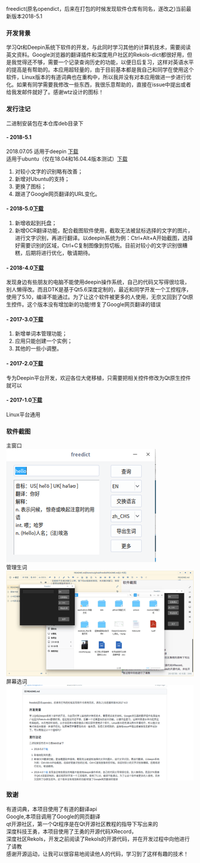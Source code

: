 freedict(原名opendict，后来在打包的时候发现软件仓库有同名，遂改之)当前最新版本2018-5.1

### 开发背景    
学习Qt和Deepin系统下软件的开发，与此同时学习其他的计算机技术，需要阅读英文资料。Google浏览器的翻译插件和深度用户社区的Rekols-dict都很好用，但是我觉得还不够，需要一个记录查询历史的功能，以便日后复习，这样对英语水平的提高是有帮助的。本应用超轻量的，由于目前基本都是我自己和同学在使用这个软件，Linux版本的有道词典也在重构中，所以我并没有对本应用做进一步进行优化。如果有同学需要我修改一些东西，我很乐意帮助的，直接在issue中提出或者给我发邮件就好了。感谢wtz设计的图标！
### 发行注记
二进制安装包在本仓库deb目录下   
#### - 2018-5.1    
2018.07.05
适用于deepin [下载](https://github.com/ziqiangxu/freedict/raw/master/deb/freedict_v2018-5.1_amd64_deepin.deb)    
适用于ubuntu（仅在18.04和16.04.4版本测试）[下载](https://github.com/ziqiangxu/freedict/raw/master/deb/freedict_v2018-5.1_amd64_ubuntu.deb)    
1. 对较小文字的识别略有改善；
2. 新增对Ubuntu的支持；
3. 更换了图标；
4. 跟进了Google网页翻译的URL变化。

#### - 2018-5.0[下载](https://github.com/ziqiangxu/freedict/raw/master/deb/freedict_v2018-5.0_amd64.deb)
1. 新增收起到托盘；
2. 新增OCR翻译功能，配合截图软件使用，截取无法被鼠标选择的文字的图片，进行文字识别，再进行翻译。以deepin系统为例：Ctrl+Alt+A开始截图，选择好需要识别的区域，Ctrl+C复制图像到剪切板。目前对较小的文字识别很糟糕，后期将进行优化，敬请期待。

#### - 2018-4.0[下载](https://github.com/ziqiangxu/freedict/raw/master/deb/freedict_v2018-4.0_amd64.deb)
发现身边有些朋友的电脑不能使用deepin操作系统，自己的代码又写得很垃圾，别人懒得改。而且DTK是基于Qt5.6深度定制的，最近和同学开发一个工控程序，使用了5.10，编译不能通过。为了让这个软件被更多的人使用，无奈又回到了Qt原生控件。这个版本没有增加新的功能!修复了Google网页翻译的错误

#### - 2017-3.0[下载](https://github.com/ziqiangxu/freedict/raw/master/deb/freedict_v2017-3.0_amd64.deb)    
1. 新增单词本管理功能；    
2. 应用只能创建一个实例；    
3. 其他的一些小调整。 

#### - 2017-2.0[下载](https://github.com/ziqiangxu/freedict/raw/master/deb/freedict_v2017-2.0_amd64.deb)     
专为Deepin平台开发，欢迎各位大佬移植，只需要把相关控件修改为Qt原生控件就可以

#### - 2017-1.0[下载](https://github.com/ziqiangxu/freedict/raw/master/deb/freedict_v2017-1.0_amd64.deb)     
Linux平台通用        

### 软件截图
主窗口    
![主窗口](./README/mainwindow.png)    
管理生词
![管理生词](./README/manage_words.gif)    
屏幕选词
![屏幕选词](./README/using.gif)

### 致谢    
有道词典，本项目使用了有道的翻译api    
Google,本项目调用了Google的网页翻译    
qt开源社区，第一个Qt程序是在Qt开源社区教程的指导下写出来的    
深度科技王勇，本项目使用了王勇的开源代码XRecord，    
深度社区Rekols，开发之前阅读了Rekols的开源代码，并在开发过程中向他进行了请教    
感谢开源运动，让我可以很容易地阅读他人的代码，学习到了这样有趣的技术！    
